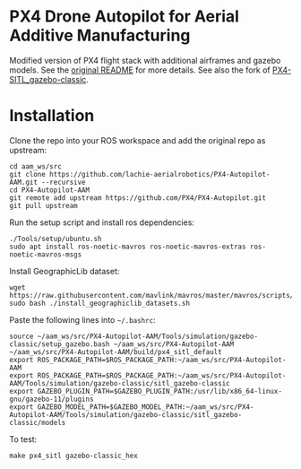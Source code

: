 # PX4 Drone Autopilot for Aerial Additive Manufacturing
Modified version of PX4 flight stack with additional airframes and gazebo models.
See the [original README](https://github.com/PX4/PX4-Autopilot) for more details.
See also the fork of [PX4-SITL_gazebo-classic](https://github.com/lachie-aerialrobotics/PX4-SITL_gazebo-classic).

# Installation
Clone the repo into your ROS workspace and add the original repo as upstream:
```
cd aam_ws/src
git clone https://github.com/lachie-aerialrobotics/PX4-Autopilot-AAM.git --recursive
cd PX4-Autopilot-AAM
git remote add upstream https://github.com/PX4/PX4-Autopilot.git
git pull upstream
```
Run the setup script and install ros dependencies:
```
./Tools/setup/ubuntu.sh
sudo apt install ros-noetic-mavros ros-noetic-mavros-extras ros-noetic-mavros-msgs
```
Install GeographicLib dataset:
```
wget https://raw.githubusercontent.com/mavlink/mavros/master/mavros/scripts/install_geographiclib_datasets.sh
sudo bash ./install_geographiclib_datasets.sh
```
Paste the following lines into `~/.bashrc`:
```
source ~/aam_ws/src/PX4-Autopilot-AAM/Tools/simulation/gazebo-classic/setup_gazebo.bash ~/aam_ws/src/PX4-Autopilot-AAM ~/aam_ws/src/PX4-Autopilot-AAM/build/px4_sitl_default
export ROS_PACKAGE_PATH=$ROS_PACKAGE_PATH:~/aam_ws/src/PX4-Autopilot-AAM
export ROS_PACKAGE_PATH=$ROS_PACKAGE_PATH:~/aam_ws/src/PX4-Autopilot-AAM/Tools/simulation/gazebo-classic/sitl_gazebo-classic
export GAZEBO_PLUGIN_PATH=$GAZEBO_PLUGIN_PATH:/usr/lib/x86_64-linux-gnu/gazebo-11/plugins
export GAZEBO_MODEL_PATH=$GAZEBO_MODEL_PATH:~/aam_ws/src/PX4-Autopilot-AAM/Tools/simulation/gazebo-classic/sitl_gazebo-classic/models
```
To test:
```
make px4_sitl gazebo-classic_hex
```
